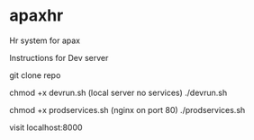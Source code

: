 # apaxhr
Hr system for apax

Instructions for Dev server

git clone repo

chmod +x devrun.sh (local server no services)
./devrun.sh

chmod +x prodservices.sh (nginx on port 80)
./prodservices.sh

visit localhost:8000
